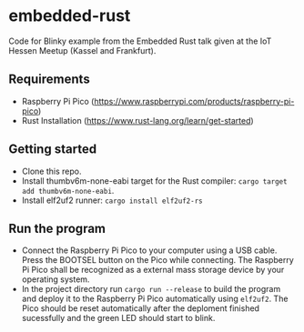 # embedded-rust

Code for Blinky example from the Embedded Rust talk given at the IoT Hessen Meetup (Kassel and Frankfurt).

## Requirements

- Raspberry Pi Pico (https://www.raspberrypi.com/products/raspberry-pi-pico)
- Rust Installation (https://www.rust-lang.org/learn/get-started)

## Getting started

- Clone this repo.
- Install thumbv6m-none-eabi target for the Rust compiler: ```cargo target add thumbv6m-none-eabi```.
- Install elf2uf2 runner: ```cargo install elf2uf2-rs```

## Run the program

- Connect the Raspberry Pi Pico to your computer using a USB cable. Press the BOOTSEL button on the Pico while connecting. The Raspberry Pi Pico shall be recognized as a external mass storage device by your operating system.
- In the project directory run ```cargo run --release``` to build the program and deploy it to the Raspberry Pi Pico automatically using ```elf2uf2```. The Pico should be reset automatically after the deploment finished sucessfully and the green LED should start to blink.
